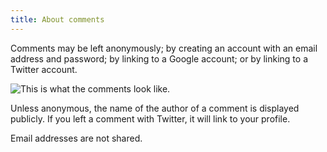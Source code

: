 ```yaml
---
title: About comments
---
```


Comments may be left anonymously; by creating an account with an email
address and password; by linking to a Google account; or by linking to
a Twitter account.

![This is what the comments look like.](comments.png)

Unless anonymous, the name of the author of a comment is displayed
publicly.  If you left a comment with Twitter, it will link to your
profile.

Email addresses are not shared.
